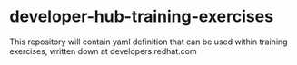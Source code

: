 # developer-hub-training-exercises
This repository will contain yaml definition that can be used within training exercises, written down at developers.redhat.com
